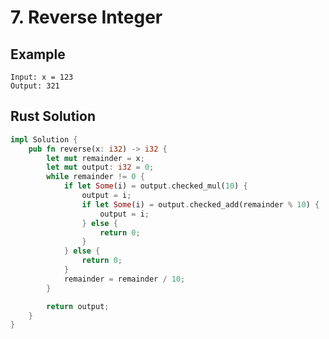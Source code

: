 <script setup>
import P7 from '../../../../../src/components/P7.vue'
</script>

# 7. Reverse Integer

## Example

```
Input: x = 123
Output: 321
```

<P7 />

## Rust Solution

```rust
impl Solution {
    pub fn reverse(x: i32) -> i32 {
        let mut remainder = x;
        let mut output: i32 = 0;
        while remainder != 0 {
            if let Some(i) = output.checked_mul(10) {
                output = i;
                if let Some(i) = output.checked_add(remainder % 10) {
                    output = i;
                } else {
                    return 0;
                }
            } else {
                return 0;
            }
            remainder = remainder / 10;
        }

        return output;
    }
}
```
